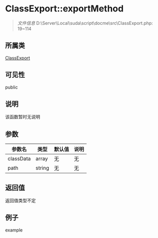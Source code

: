 # ClassExport::exportMethod



> *文件信息* D:\Server\Local\suda\script\docme\src\ClassExport.php: 19~114

## 所属类 

[ClassExport](../ClassExport.md)

## 可见性

 public 

## 说明

该函数暂时无说明


## 参数


| 参数名 | 类型 | 默认值 | 说明 |
|--------|-----|-------|-------|
| classData |  array | 无 | 无 |
| path |  string | 无 | 无 |



## 返回值

返回值类型不定


## 例子

example